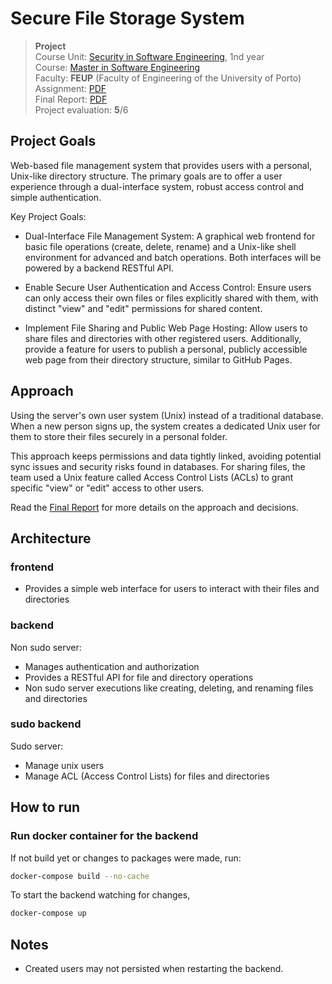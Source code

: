 # Secure File Storage System

> **Project** <br />
> Course Unit: [Security in Software Engineering](https://sigarra.up.pt/feup/en/ucurr_geral.ficha_uc_view?pv_ocorrencia_id=537131 "Segurança em Engenharia de Software"), 1nd year
> <br />
> Course: [Master in Software Engineering](https://sigarra.up.pt/feup/en/cur_geral.cur_view?pv_curso_id=10861&pv_ano_lectivo=2024) <br />
> Faculty: **FEUP** (Faculty of Engineering of the University of Porto)
> <br/>
> Assignment: [PDF](docs/Assignment.pdf)
> <br/>
> Final Report: [PDF](docs/FinalReport.pdf)
> <br/>
> Project evaluation: **5**/6

## Project Goals

Web-based file management system that provides users with a personal, Unix-like directory structure. The primary goals are to offer a user experience through a dual-interface system, robust access control and simple authentication.

Key Project Goals:
- Dual-Interface File Management System: A graphical web frontend for basic file operations (create, delete, rename) and a Unix-like shell environment for advanced and batch operations. Both interfaces will be powered by a backend RESTful API.

- Enable Secure User Authentication and Access Control: Ensure users can only access their own files or files explicitly shared with them, with distinct "view" and "edit" permissions for shared content.

- Implement File Sharing and Public Web Page Hosting: Allow users to share files and directories with other registered users. Additionally, provide a feature for users to publish a personal, publicly accessible web page from their directory structure, similar to GitHub Pages.

## Approach

Using the server's own user system (Unix) instead of a traditional database. When a new person signs up, the system creates a dedicated Unix user for them to store their files securely in a personal folder.

This approach keeps permissions and data tightly linked, avoiding potential sync issues and security risks found in databases. For sharing files, the team used a Unix feature called Access Control Lists (ACLs) to grant specific "view" or "edit" access to other users.

Read the [Final Report](docs/FinalReport.pdf) for more details on the approach and decisions.

## Architecture

### frontend
- Provides a simple web interface for users to interact with their files and directories

### backend
Non sudo server:
- Manages authentication and authorization
- Provides a RESTful API for file and directory operations
- Non sudo server executions like creating, deleting, and renaming files and directories

### sudo backend
Sudo server:
- Manage unix users
- Manage ACL (Access Control Lists) for files and directories

## How to run

### Run docker container for the backend

If not build yet or changes to packages were made, run:
```bash
docker-compose build --no-cache
```

To start the backend watching for changes,
```bash
docker-compose up
```

## Notes

- Created users may not persisted when restarting the backend.
